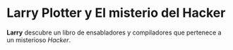 # Larry Plotter y El misterio del Hacker

**Larry** descubre un libro de ensabladores y compiladores que pertenece a un misterioso *Hacker*.
